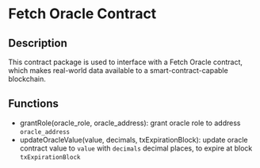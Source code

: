 # Fetch Oracle Contract

## Description

This contract package is used to interface with a Fetch Oracle contract, which makes real-world data available to a smart-contract-capable blockchain.

## Functions

* grantRole(oracle_role, oracle_address): grant oracle role to address `oracle_address`
* updateOracleValue(value, decimals, txExpirationBlock): update oracle contract value to `value` with `decimals` decimal places, to expire at block `txExpirationBlock`
